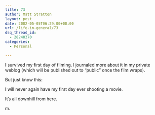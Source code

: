 ```yaml
---
title: 73
author: Matt Stratton
layout: post
date: 2002-05-05T06:29:00+00:00
url: /life-in-general/73
dsq_thread_id:
  - 28240370
categories:
  - Personal

---
```

I survived my first day of filming. I journaled more about it in my private weblog (which will be published out to &#8220;public&#8221; once the film wraps).

But just know this:

I will never again have my first day ever shooting a movie.

It&#8217;s all downhill from here.

m.